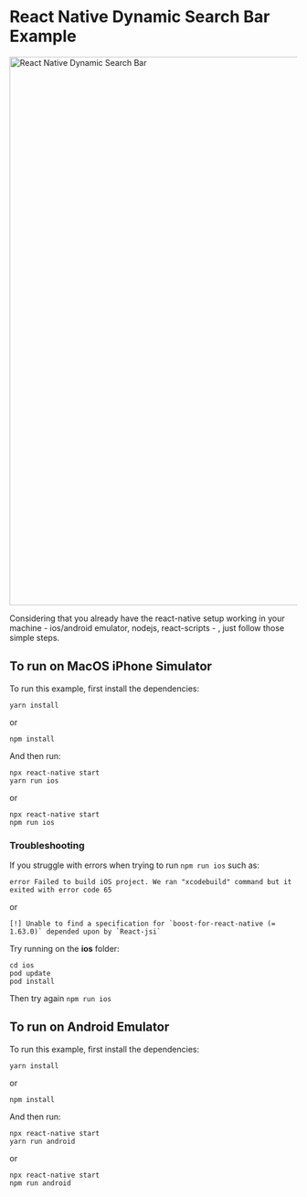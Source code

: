 # React Native Dynamic Search Bar Example

<img alt="React Native Dynamic Search Bar" src="../assets/RN-Dynamic-SearchBar-iOS-Android-Emulators.png" width="960"/>

Considering that you already have the react-native setup working in your machine - ios/android emulator, nodejs, react-scripts - , just follow those simple steps.

## To run on MacOS iPhone Simulator

To run this example, first install the dependencies:

```
yarn install
```
or
```
npm install
```

And then run:

```
npx react-native start
yarn run ios
```
or
```
npx react-native start
npm run ios
```


### Troubleshooting

If you struggle with errors when trying to run `npm run ios` such as:

```
error Failed to build iOS project. We ran "xcodebuild" command but it exited with error code 65
````
or
```
[!] Unable to find a specification for `boost-for-react-native (= 1.63.0)` depended upon by `React-jsi`
```

Try running on the **ios** folder:

```
cd ios
pod update
pod install
```

Then try again `npm run ios`


## To run on Android Emulator

To run this example, first install the dependencies:

```
yarn install
```
or
```
npm install
```

And then run:

```
npx react-native start
yarn run android
```
or
```
npx react-native start
npm run android
```
